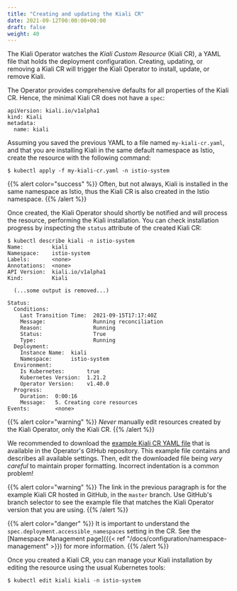```yaml
---
title: "Creating and updating the Kiali CR"
date: 2021-09-12T00:00:00+00:00
draft: false
weight: 40
---
```


The Kiali Operator watches the _Kiali Custom Resource_ (Kiali CR), a YAML file
that holds the deployment configuration. Creating, updating, or removing a
Kiali CR will trigger the Kiali Operator to install, update, or remove Kiali.

The Operator provides comprehensive defaults for all properties of the Kiali
CR. Hence, the minimal Kiali CR does not have a `spec`:

```
apiVersion: kiali.io/v1alpha1
kind: Kiali
metadata:
  name: kiali
```

Assuming you saved the previous YAML to a file named `my-kiali-cr.yaml`, and that you are
installing Kiali in the same default namespace as Istio, create the resource with the following command:

```
$ kubectl apply -f my-kiali-cr.yaml -n istio-system
```

{{% alert color="success" %}}
Often, but not always, Kiali is installed in the same namespace as Istio, thus the Kiali CR is also created in the Istio namespace.
{{% /alert %}}

Once created, the Kiali Operator should shortly be notified and will process the resource,  performing the Kiali
installation. You can check installation progress by inspecting the `status` attribute of the created Kiali CR:

```
$ kubectl describe kiali -n istio-system
Name:         kiali
Namespace:    istio-system
Labels:       <none>
Annotations:  <none>
API Version:  kiali.io/v1alpha1
Kind:         Kiali

  (...some output is removed...)

Status:
  Conditions:
    Last Transition Time:  2021-09-15T17:17:40Z
    Message:               Running reconciliation
    Reason:                Running
    Status:                True
    Type:                  Running
  Deployment:
    Instance Name:  kiali
    Namespace:      istio-system
  Environment:
    Is Kubernetes:       true
    Kubernetes Version:  1.21.2
    Operator Version:    v1.40.0
  Progress:
    Duration:  0:00:16
    Message:   5. Creating core resources
Events:        <none>
```

{{% alert color="warning" %}}
*Never* manually edit resources created by the Kiali Operator, only the Kiali CR.
{{% /alert %}}

We recommended to download the [example Kiali CR YAML file](https://github.com/kiali/kiali-operator/blob/master/deploy/kiali/kiali_cr.yaml)
that is available in the Operator's GitHub repository. This
example file contains and describes all available settings. Then, edit the
downloaded file being *very careful* to maintain proper formatting.  Incorrect indentation is a common problem!

{{% alert color="warning" %}}
The link in the previous paragraph is for the example Kiali CR hosted in
GitHub, in the `master` branch. Use GitHub's branch selector to see the example
file that matches the Kiali Operator version that you are using.
{{% /alert %}}

{{% alert color="danger" %}}
It is important to understand the `spec.deployment.accessible_namespaces` setting in the CR. See the
[Namespace Management page]({{< ref "/docs/configuration/namespace-management" >}})
for more information.
{{% /alert %}}

Once you created a Kiali CR, you can manage your Kiali installation by editing
the resource using the usual Kubernetes tools:

```
$ kubectl edit kiali kiali -n istio-system
```

